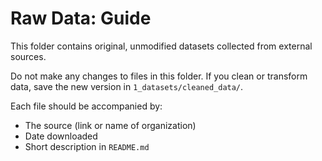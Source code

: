 # Raw Data: Guide

This folder contains original, unmodified datasets collected from external sources.

Do not make any changes to files in this folder. If you clean or transform data, save the new
version in `1_datasets/cleaned_data/`.

Each file should be accompanied by:

- The source (link or name of organization)
- Date downloaded
- Short description in `README.md`

